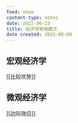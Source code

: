 ```yaml
---
feed: show
content-type: notes
date: 2022-06-23
title: 经济学常用概念
date created: 2022-06-09
---
```


## 宏观经济学

[[比较优势]]

## 微观经济学

[[边际效应]]
